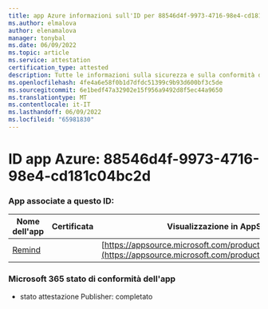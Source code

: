 ```yaml
---
title: app Azure informazioni sull'ID per 88546d4f-9973-4716-98e4-cd181c04bc2d
ms.author: elmalova
author: elenamalova
manager: tonybal
ms.date: 06/09/2022
ms.topic: article
ms.service: attestation
certification_type: attested
description: Tutte le informazioni sulla sicurezza e sulla conformità disponibili per 88546d4f-9973-4716-98e4-cd181c04bc2d.
ms.openlocfilehash: 4fe4a6e58f0b1d7dfdc51399c9b93d600bf3c5de
ms.sourcegitcommit: 6e1bedf47a32902e15f956a9492d8f5ec44a9650
ms.translationtype: MT
ms.contentlocale: it-IT
ms.lasthandoff: 06/09/2022
ms.locfileid: "65981830"
---
```

# <a name="azure-app-id-88546d4f-9973-4716-98e4-cd181c04bc2d"></a>ID app Azure: 88546d4f-9973-4716-98e4-cd181c04bc2d


### <a name="apps-associated-with-this-id"></a>App associate a questo ID:
| **Nome dell'app** | **Certificata** | **Visualizzazione in AppSource** |
|--------------|---------------|-----------------------|
| [Remind](../forward/WA200001444.md) |  | [https://appsource.microsoft.com/product/office/WA200001444](https://appsource.microsoft.com/product/office/WA200001444) |

### <a name="microsoft-365-app-compliance-status"></a>Microsoft 365 stato di conformità dell'app
- stato attestazione Publisher: completato

